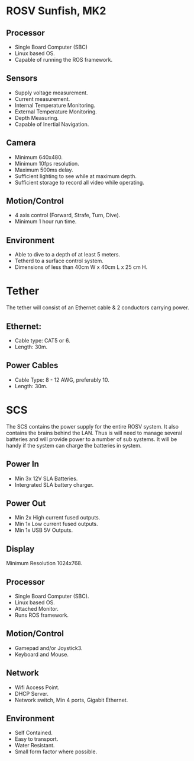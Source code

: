 ROSV Sunfish, MK2
=======

Processor
-----------
* Single Board Computer (SBC)
* Linux based OS.
* Capable of running the ROS framework.

Sensors
-----------
* Supply voltage measurement.
* Current measurement.
* Internal Temperature Monitoring.
* External Temperature Monitoring.
* Depth Measuring.
* Capable of Inertial Navigation.

Camera
-----------
* Minimum 640x480.
* Minimum 10fps resolution.
* Maximum 500ms delay.
* Sufficient lighting to see while at maximum depth.
* Sufficient storage to record all video while operating.

Motion/Control
-----------
* 4 axis control (Forward, Strafe, Turn, Dive).
* Minimum 1 hour run time.

Environment
-----------
* Able to dive to a depth of at least 5 meters.
* Tetherd to a surface control system.
* Dimensions of less than 40cm W x 40cm L x 25 cm H.

Tether 
=======

The tether will consist of an Ethernet cable & 2 conductors carrying power.

Ethernet:
-----------
* Cable type: CAT5 or 6.
* Length: 30m.

Power Cables
-----------
* Cable Type: 8 - 12 AWG, preferably 10.
* Length: 30m.

SCS
=======

The SCS contains the power supply for the entire ROSV system. It also contains the brains behind the LAN.
Thus is will need to manage several batteries and will provide power to a number of sub systems. It will be handy if the system can charge the batteries in system.

Power In
-----------
* Min 3x 12V SLA Batteries.
* Intergrated SLA battery charger.

Power Out
-----------
* Min 2x High current fused outputs.
* Min 1x Low current fused outputs.
* Min 1x USB 5V Outputs.

Display
-----------
Minimum Resolution 1024x768.

Processor
-----------
* Single Board Computer (SBC).
* Linux based OS.
* Attached Monitor.
* Runs ROS framework.

Motion/Control
-----------
* Gamepad and/or Joystick3.
* Keyboard and Mouse.

Network
-----------
* Wifi Access Point.
* DHCP Server.
* Network switch, Min 4 ports, Gigabit Ethernet.

Environment
-----------
* Self Contained.
* Easy to transport.
* Water Resistant.
* Small form factor where possible.
